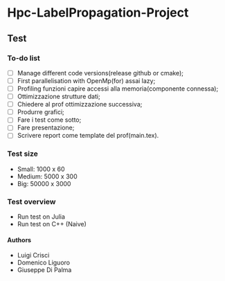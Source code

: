 # Hpc-LabelPropagation-Project

## Test

### To-do list

- [ ] Manage different code versions(release github or cmake);
- [ ] First parallelisation with OpenMp(for) assai lazy;
- [ ] Profiling funzioni capire accessi alla memoria(componente connessa);
- [ ] Ottimizzazione strutture dati;
- [ ] Chiedere al prof ottimizzazione successiva;
- [ ] Produrre grafici;
- [ ] Fare i test come sotto;
- [ ] Fare presentazione;
- [ ] Scrivere report come template del prof(main.tex).

### Test size

- Small: 1000 x 60
- Medium: 5000 x 300
- Big: 50000 x 3000

### Test overview

- Run test on Julia
- Run test on C++ (Naive)

#### Authors

- Luigi Crisci
- Domenico Liguoro
- Giuseppe Di Palma
